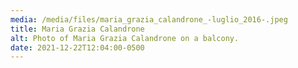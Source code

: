 ```yaml
---
media: /media/files/maria_grazia_calandrone_-luglio_2016-.jpeg
title: Maria Grazia Calandrone
alt: Photo of Maria Grazia Calandrone on a balcony.
date: 2021-12-22T12:04:00-0500
---
```

